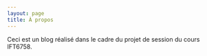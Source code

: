 ```yaml
---
layout: page
title: À propos
---
```


Ceci est un blog réalisé dans le cadre du projet de session du cours IFT6758.
